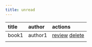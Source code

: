 ```yaml
---
title: unread
---
```


| title | author  | actions                                                                                                         |
| :---- | :------ | :-------------------------------------------------------------------------------------------------------------- |
| book1 | author1 | [review](https://www.google.com/search?q=review-book-1) [delete](https://www.google.com/search?q=delete-book-2) |
|       |         |                                                                                                                 |
